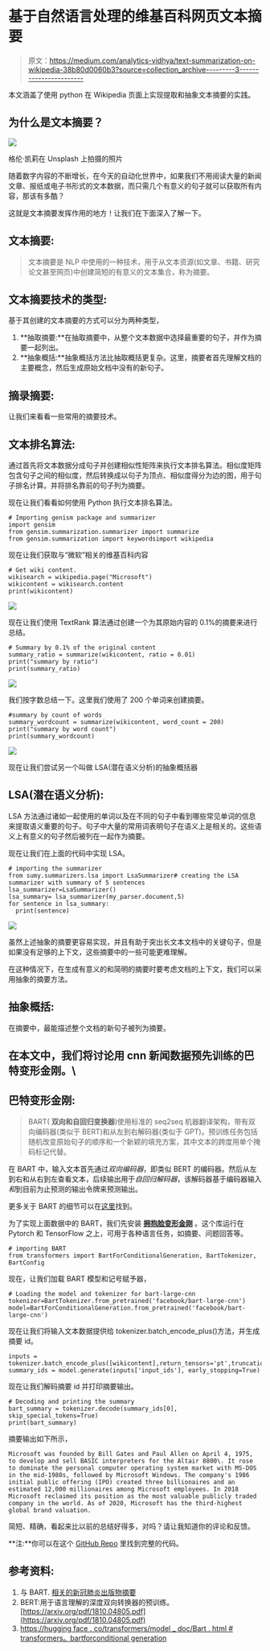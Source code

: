 # 基于自然语言处理的维基百科网页文本摘要

> 原文：<https://medium.com/analytics-vidhya/text-summarization-on-wikipedia-38b80d0060b3?source=collection_archive---------3----------------------->

本文涵盖了使用 python 在 Wikipedia 页面上实现提取和抽象文本摘要的实践。

## 为什么是文本摘要？

![](img/5f2cb503494461543b699605de79c713.png)

格伦·凯莉在 Unsplash 上拍摄的照片

随着数字内容的不断增长，在今天的自动化世界中，如果我们不用阅读大量的新闻文章、报纸或电子书形式的文本数据，而只需几个有意义的句子就可以获取所有内容，那该有多酷？

这就是文本摘要发挥作用的地方！让我们在下面深入了解一下。

## 文本摘要:

> 文本摘要是 NLP 中使用的一种技术，用于从文本资源(如文章、书籍、研究论文甚至网页)中创建简短的有意义的文本集合，称为摘要。

## 文本摘要技术的类型:

基于其创建的文本摘要的方式可以分为两种类型，

1.  **抽取摘要:**在抽取摘要中，从整个文本数据中选择最重要的句子，并作为摘要一起列出。
2.  **抽象概括:**抽象概括方法比抽取概括更复杂。这里，摘要者首先理解文档的主要概念，然后生成原始文档中没有的新句子。

## 摘录摘要:

让我们来看看一些常用的摘要技术。

## 文本排名算法:

通过首先将文本数据分成句子并创建相似性矩阵来执行文本排名算法。相似度矩阵包含句子之间的相似度，然后转换成以句子为顶点、相似度得分为边的图，用于句子排名计算。并将排名靠前的句子列为摘要。

现在让我们看看如何使用 Python 执行文本排名算法。

```
# Importing genism package and summarizer
import gensim
from gensim.summarization.summarizer import summarize
from gensim.summarization import keywordsimport wikipedia
```

现在让我们获取与“微软”相关的维基百科内容

```
# Get wiki content.
wikisearch = wikipedia.page("Microsoft")
wikicontent = wikisearch.content
print(wikicontent)
```

![](img/383592116882b14c9b2feedec2137482.png)

现在让我们使用 TextRank 算法通过创建一个为其原始内容的 0.1%的摘要来进行总结。

```
# Summary by 0.1% of the original content
summary_ratio = summarize(wikicontent, ratio = 0.01)
print("summary by ratio")
print(summary_ratio)
```

![](img/f7b555f57ba0a6551935e47274674452.png)

我们按字数总结一下。这里我们使用了 200 个单词来创建摘要。

```
#summary by count of words
summary_wordcount = summarize(wikicontent, word_count = 200)
print("summary by word count")
print(summary_wordcount) 
```

![](img/7648ef50fc77e4247213cc6535dfa8af.png)

现在让我们尝试另一个叫做 LSA(潜在语义分析)的抽象概括器

## LSA(潜在语义分析):

LSA 方法通过诸如一起使用的单词以及在不同的句子中看到哪些常见单词的信息来提取语义重要的句子。句子中大量的常用词表明句子在语义上是相关的。这些语义上有意义的句子然后被列在一起作为摘要。

现在让我们在上面的代码中实现 LSA。

```
# importing the summarizer
from sumy.summarizers.lsa import LsaSummarizer# creating the LSA summarizer with summary of 5 sentences
lsa_summarizer=LsaSummarizer()
lsa_summary= lsa_summarizer(my_parser.document,5)
for sentence in lsa_summary:
  print(sentence)
```

![](img/8c8d64cfb0f1314986e9f4984ddd863d.png)

虽然上述抽象的摘要更容易实现，并且有助于突出长文本文档中的关键句子，但是如果没有足够的上下文，这些摘要中的一些可能更难理解。

在这种情况下，在生成有意义的和简明的摘要时要考虑文档的上下文，我们可以采用抽象的摘要方法。

## 抽象概括:

在摘要中，最能描述整个文档的新句子被列为摘要。

## 在本文中，我们将讨论用 cnn 新闻数据预先训练的**巴特变形金刚**。\

## **巴特变形金刚:**

> BART( **双向和自回归变换器**)使用标准的 seq2seq 机器翻译架构，带有双向编码器(类似于 BERT)和从左到右解码器(类似于 GPT)。预训练任务包括随机改变原始句子的顺序和一个新颖的填充方案，其中文本的跨度用单个掩码标记代替。

在 BART 中，输入文本首先通过*双向编码器*，即类似 BERT 的编码器。然后从左到右和从右到左查看文本，后续输出用于*自回归解码器*，该解码器基于编码器输入*和*到目前为止预测的输出令牌来预测输出。

更多关于 BART 的细节可以在[这里](https://huggingface.co/transformers/model_doc/bart.html#transformers.BartForConditionalGeneration)找到。

为了实现上面数据中的 BART，我们先安装 [**拥抱脸变形金刚**](https://huggingface.co/transformers/pretrained_models.html) 。这个库运行在 Pytorch 和 TensorFlow 之上，可用于各种语言任务，如摘要、问题回答等。

```
# importing BART
from transformers import BartForConditionalGeneration, BartTokenizer, BartConfig
```

现在，让我们加载 BART 模型和记号赋予器，

```
# Loading the model and tokenizer for bart-large-cnn
tokenizer=BartTokenizer.from_pretrained('facebook/bart-large-cnn')
model=BartForConditionalGeneration.from_pretrained('facebook/bart-large-cnn')
```

现在让我们将输入文本数据提供给 tokenizer.batch_encode_plus()方法，并生成摘要 id。

```
inputs = tokenizer.batch_encode_plus([wikicontent],return_tensors='pt',truncation=True)
summary_ids = model.generate(inputs['input_ids'], early_stopping=True)
```

现在让我们解码摘要 id 并打印摘要输出。

```
# Decoding and printing the summary
bart_summary = tokenizer.decode(summary_ids[0], skip_special_tokens=True)
print(bart_summary)
```

摘要输出如下所示，

```
Microsoft was founded by Bill Gates and Paul Allen on April 4, 1975, to develop and sell BASIC interpreters for the Altair 8800\. It rose to dominate the personal computer operating system market with MS-DOS in the mid-1980s, followed by Microsoft Windows. The company's 1986 initial public offering (IPO) created three billionaires and an estimated 12,000 millionaires among Microsoft employees. In 2018 Microsoft reclaimed its position as the most valuable publicly traded company in the world. As of 2020, Microsoft has the third-highest global brand valuation.
```

简短、精确，看起来比以前的总结好得多，对吗？请让我知道你的评论和反馈。

**注:**你可以在这个 [GitHub Repo](https://github.com/sangee1301/Text-Summarization/blob/main/Text_Summarization.ipynb) 里找到完整的代码。

## 参考资料:

1.  与 BART. [相关的新冠肺炎出版物摘要](http://cs230.stanford.edu/projects_spring_2020/reports/38866168.pdf)
2.  BERT:用于语言理解的深度双向转换器的预训练。[https://arxiv.org/pdf/1810.04805.pdf](https://arxiv.org/pdf/1810.04805.pdf)
3.  [https://hugging face . co/transformers/model _ doc/Bart . html # transformers。bartforconditional generation](https://huggingface.co/transformers/model_doc/bart.html#transformers.BartForConditionalGeneration)